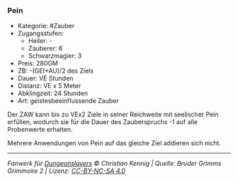 ### Pein

- Kategorie: #Zauber
- Zugangsstufen:
  - Heiler: -
  - Zauberer: 6
  - Schwarzmagier: 3
- Preis: 280GM
- ZB: -(GEI+AU)/2 des Ziels
- Dauer: VE Stunden
- Distanz: VE x 5 Meter
- Abklingzeit: 24 Stunden
- Art: geistesbeeinflussende Zauber



Der ZAW kann bis zu VEx2 Ziele in seiner Reichweite mit seelischer Pein erfüllen, wodurch sie für die Dauer des Zauberspruchs -1 auf alle Probenwerte erhalten.

Mehrere Anwendungen von Pein auf das gleiche Ziel addieren sich nicht.

---

_Fanwerk für [Dungeonslayers](https://www.dungeonslayers.net/) © Christian Kennig | Quelle: Bruder Grimms Grimmoire 2 | Lizenz: [CC-BY-NC-SA 4.0](https://creativecommons.org/licenses/by-nc-sa/4.0/deed.de)_
